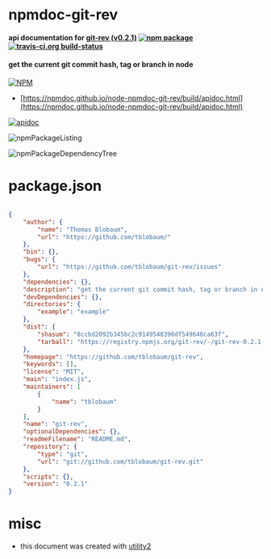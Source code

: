 # npmdoc-git-rev

#### api documentation for  [git-rev (v0.2.1)](https://github.com/tblobaum/git-rev)  [![npm package](https://img.shields.io/npm/v/npmdoc-git-rev.svg?style=flat-square)](https://www.npmjs.org/package/npmdoc-git-rev) [![travis-ci.org build-status](https://api.travis-ci.org/npmdoc/node-npmdoc-git-rev.svg)](https://travis-ci.org/npmdoc/node-npmdoc-git-rev)

#### get the current git commit hash, tag or branch in node

[![NPM](https://nodei.co/npm/git-rev.png?downloads=true&downloadRank=true&stars=true)](https://www.npmjs.com/package/git-rev)

- [https://npmdoc.github.io/node-npmdoc-git-rev/build/apidoc.html](https://npmdoc.github.io/node-npmdoc-git-rev/build/apidoc.html)

[![apidoc](https://npmdoc.github.io/node-npmdoc-git-rev/build/screenCapture.buildCi.browser.%252Ftmp%252Fbuild%252Fapidoc.html.png)](https://npmdoc.github.io/node-npmdoc-git-rev/build/apidoc.html)

![npmPackageListing](https://npmdoc.github.io/node-npmdoc-git-rev/build/screenCapture.npmPackageListing.svg)

![npmPackageDependencyTree](https://npmdoc.github.io/node-npmdoc-git-rev/build/screenCapture.npmPackageDependencyTree.svg)



# package.json

```json

{
    "author": {
        "name": "Thomas Blobaum",
        "url": "https://github.com/tblobaum/"
    },
    "bin": {},
    "bugs": {
        "url": "https://github.com/tblobaum/git-rev/issues"
    },
    "dependencies": {},
    "description": "get the current git commit hash, tag or branch in node",
    "devDependencies": {},
    "directories": {
        "example": "example"
    },
    "dist": {
        "shasum": "8ccbd2092b345bc2c9149548396df549646ca63f",
        "tarball": "https://registry.npmjs.org/git-rev/-/git-rev-0.2.1.tgz"
    },
    "homepage": "https://github.com/tblobaum/git-rev",
    "keywords": [],
    "license": "MIT",
    "main": "index.js",
    "maintainers": [
        {
            "name": "tblobaum"
        }
    ],
    "name": "git-rev",
    "optionalDependencies": {},
    "readmeFilename": "README.md",
    "repository": {
        "type": "git",
        "url": "git://github.com/tblobaum/git-rev.git"
    },
    "scripts": {},
    "version": "0.2.1"
}
```



# misc
- this document was created with [utility2](https://github.com/kaizhu256/node-utility2)
